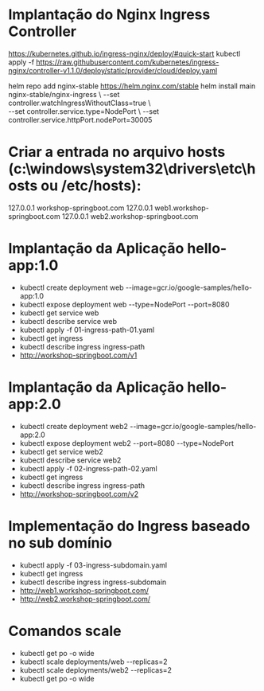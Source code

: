 # Implantação do Nginx Ingress Controller
https://kubernetes.github.io/ingress-nginx/deploy/#quick-start
kubectl apply -f https://raw.githubusercontent.com/kubernetes/ingress-nginx/controller-v1.1.0/deploy/static/provider/cloud/deploy.yaml

helm repo add nginx-stable https://helm.nginx.com/stable
helm install main nginx-stable/nginx-ingress \ 
--set controller.watchIngressWithoutClass=true \  
--set controller.service.type=NodePort \ 
--set controller.service.httpPort.nodePort=30005

# Criar a entrada no arquivo hosts (c:\windows\system32\drivers\etc\hosts ou /etc/hosts):
127.0.0.1     workshop-springboot.com
127.0.0.1     web1.workshop-springboot.com
127.0.0.1     web2.workshop-springboot.com

# Implantação da Aplicação hello-app:1.0
- kubectl create deployment web --image=gcr.io/google-samples/hello-app:1.0
- kubectl expose deployment web --type=NodePort --port=8080
- kubectl get service web
- kubectl describe service web
- kubectl apply -f 01-ingress-path-01.yaml
- kubectl get ingress
- kubectl describe ingress ingress-path
- http://workshop-springboot.com/v1 

# Implantação da Aplicação hello-app:2.0
- kubectl create deployment web2 --image=gcr.io/google-samples/hello-app:2.0
- kubectl expose deployment web2 --port=8080 --type=NodePort
- kubectl get service web2
- kubectl describe service web2
- kubectl apply -f 02-ingress-path-02.yaml
- kubectl get ingress
- kubectl describe ingress ingress-path
- http://workshop-springboot.com/v2

# Implementação do Ingress baseado no sub domínio
- kubectl apply -f 03-ingress-subdomain.yaml
- kubectl get ingress
- kubectl describe ingress ingress-subdomain
- http://web1.workshop-springboot.com/
- http://web2.workshop-springboot.com/
# Comandos scale
- kubectl get po -o wide
- kubectl scale deployments/web --replicas=2
- kubectl scale deployments/web2 --replicas=2
- kubectl get po -o wide
